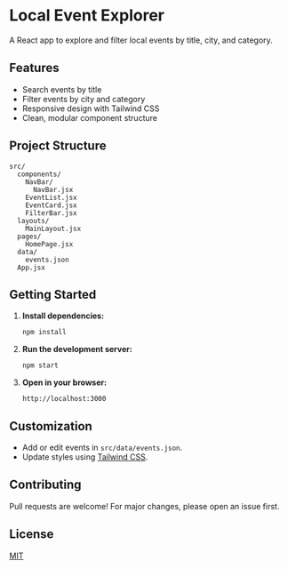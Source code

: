 # Local Event Explorer

A React app to explore and filter local events by title, city, and category.

## Features

- Search events by title
- Filter events by city and category
- Responsive design with Tailwind CSS
- Clean, modular component structure

## Project Structure

```
src/
  components/
    NavBar/
      NavBar.jsx
    EventList.jsx
    EventCard.jsx
    FilterBar.jsx
  layouts/
    MainLayout.jsx
  pages/
    HomePage.jsx
  data/
    events.json
  App.jsx
```

## Getting Started

1. **Install dependencies:**

   ```bash
   npm install
   ```

2. **Run the development server:**

   ```bash
   npm start
   ```

3. **Open in your browser:**
   ```
   http://localhost:3000
   ```

## Customization

- Add or edit events in `src/data/events.json`.
- Update styles using [Tailwind CSS](https://tailwindcss.com/).

## Contributing

Pull requests are welcome! For major changes, please open an issue first.

## License

[MIT](LICENSE)

